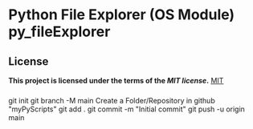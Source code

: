 
# Python File Explorer (OS Module) py_fileExplorer

## License
**This project is licensed under the terms of the ***MIT license***.**
[MIT](https://choosealicense.com/licenses/mit/)


###
git init
git branch -M main
Create a Folder/Repository in github "myPyScripts"
git add .
git commit -m "Initial commit"
git push -u origin main
###